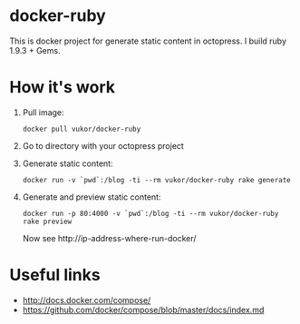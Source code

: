 docker-ruby
===========

This is docker project for generate static content in octopress. I build ruby 1.9.3 + Gems.


How it's work
===========

1. Pull image:

    `` docker pull vukor/docker-ruby ``

2. Go to directory with your octopress project

3. Generate static content:

    `` docker run -v `pwd`:/blog -ti --rm vukor/docker-ruby rake generate ``

4. Generate and preview static content:

    `` docker run -p 80:4000 -v `pwd`:/blog -ti --rm vukor/docker-ruby rake preview ``

    Now see http://ip-address-where-run-docker/


Useful links
============
  - http://docs.docker.com/compose/
  - https://github.com/docker/compose/blob/master/docs/index.md

